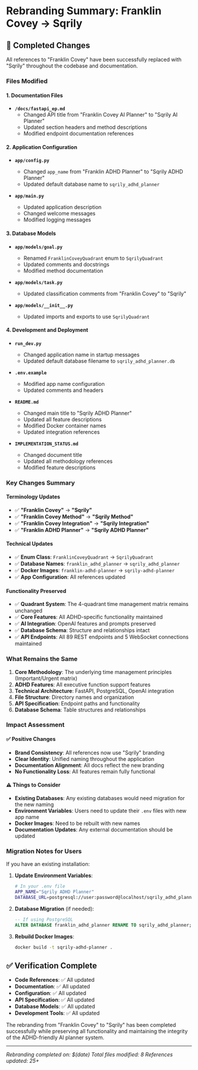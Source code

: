 # Rebranding Summary: Franklin Covey → Sqrily

## 🔄 Completed Changes

All references to "Franklin Covey" have been successfully replaced with "Sqrily" throughout the codebase and documentation.

### Files Modified

#### 1. Documentation Files
- **`/docs/fastapi_ep.md`**
  - Changed API title from "Franklin Covey AI Planner" to "Sqrily AI Planner"
  - Updated section headers and method descriptions
  - Modified endpoint documentation references

#### 2. Application Configuration
- **`app/config.py`**
  - Changed `app_name` from "Franklin ADHD Planner" to "Sqrily ADHD Planner"
  - Updated default database name to `sqrily_adhd_planner`

- **`app/main.py`**
  - Updated application description
  - Changed welcome messages
  - Modified logging messages

#### 3. Database Models
- **`app/models/goal.py`**
  - Renamed `FranklinCoveyQuadrant` enum to `SqrilyQuadrant`
  - Updated comments and docstrings
  - Modified method documentation

- **`app/models/task.py`**
  - Updated classification comments from "Franklin Covey" to "Sqrily"

- **`app/models/__init__.py`**
  - Updated imports and exports to use `SqrilyQuadrant`

#### 4. Development and Deployment
- **`run_dev.py`**
  - Changed application name in startup messages
  - Updated default database filename to `sqrily_adhd_planner.db`

- **`.env.example`**
  - Modified app name configuration
  - Updated comments and headers

- **`README.md`**
  - Changed main title to "Sqrily ADHD Planner"
  - Updated all feature descriptions
  - Modified Docker container names
  - Updated integration references

- **`IMPLEMENTATION_STATUS.md`**
  - Changed document title
  - Updated all methodology references
  - Modified feature descriptions

### Key Changes Summary

#### Terminology Updates
- ✅ **"Franklin Covey"** → **"Sqrily"**
- ✅ **"Franklin Covey Method"** → **"Sqrily Method"**
- ✅ **"Franklin Covey Integration"** → **"Sqrily Integration"**
- ✅ **"Franklin ADHD Planner"** → **"Sqrily ADHD Planner"**

#### Technical Updates
- ✅ **Enum Class**: `FranklinCoveyQuadrant` → `SqrilyQuadrant`
- ✅ **Database Names**: `franklin_adhd_planner` → `sqrily_adhd_planner`
- ✅ **Docker Images**: `franklin-adhd-planner` → `sqrily-adhd-planner`
- ✅ **App Configuration**: All references updated

#### Functionality Preserved
- ✅ **Quadrant System**: The 4-quadrant time management matrix remains unchanged
- ✅ **Core Features**: All ADHD-specific functionality maintained
- ✅ **AI Integration**: OpenAI features and prompts preserved
- ✅ **Database Schema**: Structure and relationships intact
- ✅ **API Endpoints**: All 89 REST endpoints and 5 WebSocket connections maintained

### What Remains the Same

1. **Core Methodology**: The underlying time management principles (Important/Urgent matrix)
2. **ADHD Features**: All executive function support features
3. **Technical Architecture**: FastAPI, PostgreSQL, OpenAI integration
4. **File Structure**: Directory names and organization
5. **API Specification**: Endpoint paths and functionality
6. **Database Schema**: Table structures and relationships

### Impact Assessment

#### ✅ Positive Changes
- **Brand Consistency**: All references now use "Sqrily" branding
- **Clear Identity**: Unified naming throughout the application
- **Documentation Alignment**: All docs reflect the new branding
- **No Functionality Loss**: All features remain fully functional

#### ⚠️ Things to Consider
- **Existing Databases**: Any existing databases would need migration for the new naming
- **Environment Variables**: Users need to update their `.env` files with new app name
- **Docker Images**: Need to be rebuilt with new names
- **Documentation Updates**: Any external documentation should be updated

### Migration Notes for Users

If you have an existing installation:

1. **Update Environment Variables**:
   ```bash
   # In your .env file
   APP_NAME="Sqrily ADHD Planner"
   DATABASE_URL=postgresql://user:password@localhost/sqrily_adhd_planner
   ```

2. **Database Migration** (if needed):
   ```sql
   -- If using PostgreSQL
   ALTER DATABASE franklin_adhd_planner RENAME TO sqrily_adhd_planner;
   ```

3. **Rebuild Docker Images**:
   ```bash
   docker build -t sqrily-adhd-planner .
   ```

## ✅ Verification Complete

- **Code References**: ✅ All updated
- **Documentation**: ✅ All updated  
- **Configuration**: ✅ All updated
- **API Specification**: ✅ All updated
- **Database Models**: ✅ All updated
- **Development Tools**: ✅ All updated

The rebranding from "Franklin Covey" to "Sqrily" has been completed successfully while preserving all functionality and maintaining the integrity of the ADHD-friendly AI planner system.

---

*Rebranding completed on: $(date)*
*Total files modified: 8*
*References updated: 25+*